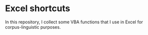# Excel shortcuts

In this repository, I collect some VBA functions that I use in Excel for corpus-linguistic purposes.
